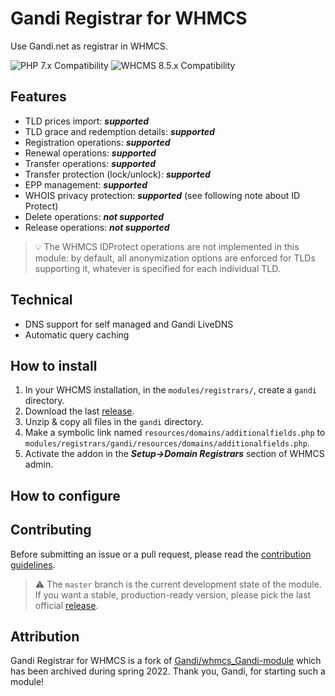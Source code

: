 # Gandi Registrar for WHMCS

Use Gandi.net as registrar in WHMCS.

![PHP 7.x Compatibility](https://img.shields.io/badge/PHP-7.x-7c86b4?style=flat-square) ![WHCMS 8.5.x Compatibility](https://img.shields.io/badge/WHMCS-8.5.x-96be4f?style=flat-square)

## Features
- TLD prices import: **_supported_**
- TLD grace and redemption details: **_supported_**
- Registration operations: **_supported_**
- Renewal operations: **_supported_**
- Transfer operations: **_supported_**
- Transfer protection (lock/unlock): **_supported_**
- EPP management: **_supported_**
- WHOIS privacy protection: **_supported_** (see following note about ID Protect)
- Delete operations: **_not supported_**
- Release operations: **_not supported_**

> 💡️️ The WHMCS IDProtect operations are not implemented in this module: by default, all anonymization options are enforced for TLDs supporting it, whatever is specified for each individual TLD.

## Technical
- DNS support for self managed and Gandi LiveDNS
- Automatic query caching

## How to install
1. In your WHCMS installation, in the `modules/registrars/`, create a `gandi` directory.
2. Download the last [release](https://github.com/Hosterra/whmcs-gandi/releases).
3. Unzip & copy all files in the `gandi` directory.
4. Make a symbolic link named `resources/domains/additionalfields.php` to `modules/registrars/gandi/resources/domains/additionalfields.php`.
5. Activate the addon in the **_Setup->Domain Registrars_** section of WHMCS admin.

## How to configure


## Contributing

Before submitting an issue or a pull request, please read the [contribution guidelines](CONTRIBUTING.md).

> ⚠️ The `master` branch is the current development state of the module. If you want a stable, production-ready version, please pick the last official [release](https://github.com/Hosterra/whmcs-gandi/releases).

## Attribution
Gandi Registrar for WHMCS is a fork of [Gandi/whmcs_Gandi-module](https://github.com/Gandi/whmcs_Gandi-module) which has been archived during spring 2022. Thank you, Gandi, for starting such a module! 
